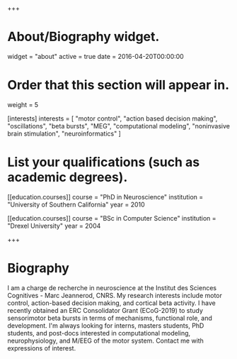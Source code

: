 +++
# About/Biography widget.
widget = "about"
active = true
date = 2016-04-20T00:00:00

# Order that this section will appear in.
weight = 5

[interests]
  interests = [
    "motor control",
    "action based decision making",
    "oscillations",
    "beta bursts",
    "MEG",
    "computational modeling",
    "noninvasive brain stimulation",
    "neuroinformatics"
  ]
  
# List your qualifications (such as academic degrees).
[[education.courses]]
  course = "PhD in Neuroscience"
  institution = "University of Southern California"
  year = 2010

[[education.courses]]
  course = "BSc in Computer Science"
  institution = "Drexel University"
  year = 2004
 
+++

# Biography

I am a charge de recherche in neuroscience at the Institut des Sciences Cognitives - Marc Jeannerod, CNRS. My research interests include motor control, action-based decision making, and cortical beta activity. I have recently obtained an ERC Consolidator Grant (ECoG-2019) to study sensorimotor beta bursts in terms of mechanisms, functional role, and development. I'm always looking for interns, masters students, PhD students, and post-docs interested in computational modeling, neurophysiology, and M/EEG of the motor system. Contact me with expressions of interest.
